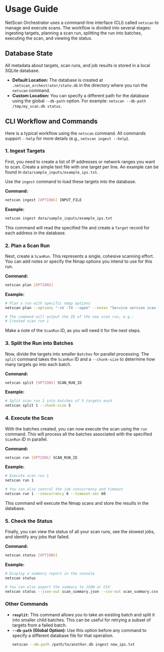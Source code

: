 # Usage Guide

NetScan Orchestrator uses a command-line interface (CLI) called `netscan` to manage and execute scans. The workflow is divided into several stages: ingesting targets, planning a scan run, splitting the run into batches, executing the scan, and viewing the status.

## Database State

All metadata about targets, scan runs, and job results is stored in a local SQLite database.

- **Default Location:** The database is created at `.netscan_orchestrator/state.db` in the directory where you run the `netscan` command.
- **Custom Location:** You can specify a different path for the database using the global `--db-path` option. For example: `netscan --db-path /tmp/my_scan.db status`.

## CLI Workflow and Commands

Here is a typical workflow using the `netscan` command. All commands support `--help` for more details (e.g., `netscan ingest --help`).

### 1. Ingest Targets

First, you need to create a list of IP addresses or network ranges you want to scan. Create a simple text file with one target per line. An example can be found in `data/sample_inputs/example_ips.txt`.

Use the `ingest` command to load these targets into the database.

**Command:**
```bash
netscan ingest [OPTIONS] INPUT_FILE
```

**Example:**
```bash
netscan ingest data/sample_inputs/example_ips.txt
```
This command will read the specified file and create a `Target` record for each address in the database.

### 2. Plan a Scan Run

Next, create a `ScanRun`. This represents a single, cohesive scanning effort. You can add notes or specify the Nmap options you intend to use for this run.

**Command:**
```bash
netscan plan [OPTIONS]
```

**Example:**
```bash
# Plan a run with specific nmap options
netscan plan --options "-sV -T4 --open" --notes "Service version scan for open ports."

# The command will output the ID of the new scan run, e.g.:
# Created scan run 1
```
Make a note of the `ScanRun` ID, as you will need it for the next steps.

### 3. Split the Run into Batches

Now, divide the targets into smaller `Batches` for parallel processing. The `split` command takes the `ScanRun` ID and a `--chunk-size` to determine how many targets go into each batch.

**Command:**
```bash
netscan split [OPTIONS] SCAN_RUN_ID
```

**Example:**
```bash
# Split scan run 1 into batches of 5 targets each
netscan split 1 --chunk-size 5
```

### 4. Execute the Scan

With the batches created, you can now execute the scan using the `run` command. This will process all the batches associated with the specified `ScanRun` ID in parallel.

**Command:**
```bash
netscan run [OPTIONS] SCAN_RUN_ID
```

**Example:**
```bash
# Execute scan run 1
netscan run 1

# You can also control the job concurrency and timeout
netscan run 1 --concurrency 8 --timeout-sec 60
```
This command will execute the Nmap scans and store the results in the database.

### 5. Check the Status

Finally, you can view the status of all your scan runs, see the slowest jobs, and identify any jobs that failed.

**Command:**
```bash
netscan status [OPTIONS]
```

**Example:**
```bash
# Display a summary report in the console
netscan status

# You can also export the summary to JSON or CSV
netscan status --json-out scan_summary.json --csv-out scan_summary.csv
```

### Other Commands

- **`resplit`**: This command allows you to take an existing batch and split it into smaller child batches. This can be useful for retrying a subset of targets from a failed batch.
- **`--db-path` (Global Option)**: Use this option before any command to specify a different database file for that operation.
  ```bash
  netscan --db-path /path/to/another.db ingest new_ips.txt
  ```
